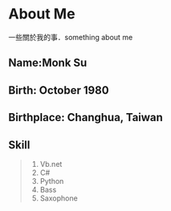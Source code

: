 # About Me
一些關於我的事．something about me
## Name:Monk Su
## Birth: October 1980
## Birthplace: Changhua, Taiwan
## Skill
> 1. Vb.net    
> 2. C#    
> 3. Python
> 4. Bass
> 5. Saxophone
